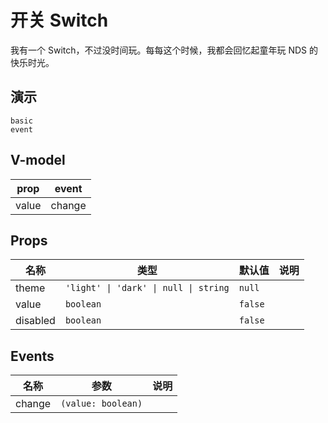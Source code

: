 # 开关 Switch
我有一个 Switch，不过没时间玩。每每这个时候，我都会回忆起童年玩 NDS 的快乐时光。
## 演示
```demo
basic
event
```
## V-model
|prop|event|
|-|-|
|value|change|

## Props
|名称|类型|默认值|说明|
|-|-|-|-|
|theme|`'light' \| 'dark' \| null \| string`|`null`||
|value|`boolean`|`false`||
|disabled|`boolean`|`false`||

## Events
|名称|参数|说明|
|-|-|-|
|change|`(value: boolean)`||